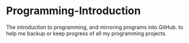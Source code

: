 # Programming-Introduction
The introduction to programming, and mirroring programs into GitHub.
to help me backup or keep progress of all my programming projects.
